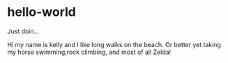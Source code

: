 # hello-world
Just doin... 

Hi my name is kelly and I like long walks on the beach. Or better yet taking my horse swimming,rock climbing, and most of all Zelda! 
